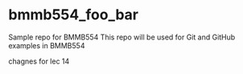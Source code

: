 # bmmb554_foo_bar
Sample repo for BMMB554
This repo will be used for Git and GitHub examples in BMMB554

chagnes for lec 14